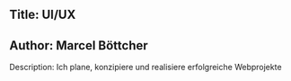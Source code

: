 Title: UI/UX
----
Author: Marcel Böttcher
----
Description: Ich plane, konzipiere und realisiere erfolgreiche Webprojekte